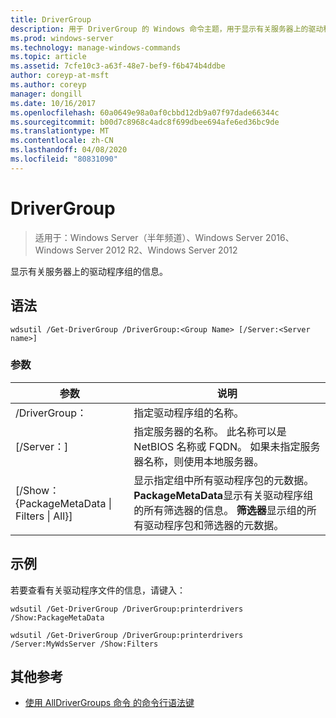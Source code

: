 ```yaml
---
title: DriverGroup
description: 用于 DriverGroup 的 Windows 命令主题，用于显示有关服务器上的驱动程序组的信息。
ms.prod: windows-server
ms.technology: manage-windows-commands
ms.topic: article
ms.assetid: 7cfe10c3-a63f-48e7-bef9-f6b474b4ddbe
author: coreyp-at-msft
ms.author: coreyp
manager: dongill
ms.date: 10/16/2017
ms.openlocfilehash: 60a0649e98a0af0cbbd12db9a07f97dade66344c
ms.sourcegitcommit: b00d7c8968c4adc8f699dbee694afe6ed36bc9de
ms.translationtype: MT
ms.contentlocale: zh-CN
ms.lasthandoff: 04/08/2020
ms.locfileid: "80831090"
---
```

# <a name="get-drivergroup"></a>DriverGroup

>适用于：Windows Server（半年频道）、Windows Server 2016、Windows Server 2012 R2、Windows Server 2012

显示有关服务器上的驱动程序组的信息。

## <a name="syntax"></a>语法
```
wdsutil /Get-DriverGroup /DriverGroup:<Group Name> [/Server:<Server name>]
```
### <a name="parameters"></a>参数
|参数|说明|
|-------|--------|
|/DriverGroup：<Group Name>|指定驱动程序组的名称。|
|[/Server：<Server name>]|指定服务器的名称。 此名称可以是 NetBIOS 名称或 FQDN。  如果未指定服务器名称，则使用本地服务器。|
|[/Show： {PackageMetaData &#124; Filters &#124; All}]|显示指定组中所有驱动程序包的元数据。 **PackageMetaData**显示有关驱动程序组的所有筛选器的信息。 **筛选器**显示组的所有驱动程序包和筛选器的元数据。|
## <a name="examples"></a><a name=BKMK_examples></a>示例
若要查看有关驱动程序文件的信息，请键入：
```
wdsutil /Get-DriverGroup /DriverGroup:printerdrivers /Show:PackageMetaData
```
```
wdsutil /Get-DriverGroup /DriverGroup:printerdrivers /Server:MyWdsServer /Show:Filters
```
## <a name="additional-references"></a>其他参考
- [使用 AllDriverGroups 命令
的](using-the-get-alldrivergroups-command.md)[命令行语法键](command-line-syntax-key.md)
